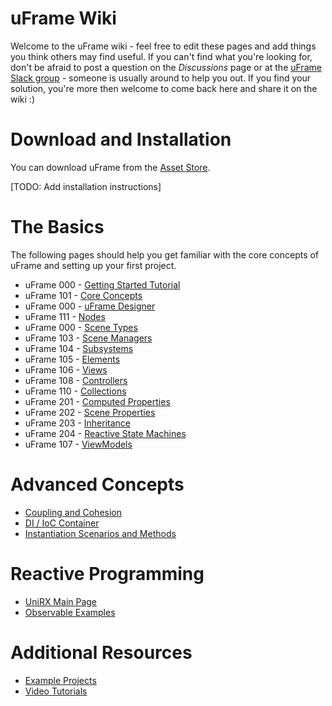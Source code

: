# uFrame Wiki

Welcome to the uFrame wiki - feel free to edit these pages and add things you think others may find useful. If you can't find what you're looking for, don't be afraid to post a question on the _Discussions_ page or at the [uFrame Slack group](https://invert.typeform.com/to/nLPX8o) - someone is usually around to help you out. If you find your solution, you're more then welcome to come back here and share it on the wiki :)

# Download and Installation

You can download uFrame from the [Asset Store](https://www.assetstore.unity3d.com/en/#!/content/14381).

[TODO: Add installation instructions]

# The Basics

The following pages should help you get familiar with the core concepts of uFrame and setting up your first project.

* uFrame 000 - [Getting Started Tutorial](getting-started-for-uframe-mvvm-16/tutorial-1.md)
* uFrame 101 - [Core Concepts](pages/core-concepts.md)
* uFrame 000 - [uFrame Designer](pages/uframe-designer.md)
* uFrame 111 - [Nodes](pages/designer-nodes.md)
* uFrame 000 - [Scene Types](pages/scene-types.md)
* uFrame 103 - [Scene Managers](pages/scene-managers.md)
* uFrame 104 - [Subsystems](pages/subsystems.md)
* uFrame 105 - [Elements](pages/elements.md)
* uFrame 106 - [Views](pages/views.md)
* uFrame 108 - [Controllers](pages/controller.md)
* uFrame 110 - [Collections](pages/element-collections.md)
* uFrame 201 - [Computed Properties](pages/computed-properties.md)
* uFrame 202 - [Scene Properties](pages/scene-properties.md)
* uFrame 203 - [Inheritance](pages/inheritance.md)
* uFrame 204 - [Reactive State Machines](pages/reactive-state-machines.md)
* uFrame 107 - [ViewModels](pages/viewmodel.md)

# Advanced Concepts

* [Coupling and Cohesion](pages/coupling-and-cohesion.md)
* [DI / IoC Container](pages/di-ioc-container.md)
* [Instantiation Scenarios and Methods](pages/instantiation-scenarios-and-methods.md)

# Reactive Programming

* [UniRX Main Page](https://github.com/neuecc/UniRx)
* [Observable Examples](pages/observable-examples.md)

# Additional Resources

* [Example Projects](pages/example-projects.md)
* [Video Tutorials](pages/video-tutorials.md)
